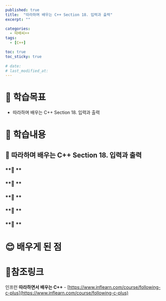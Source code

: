 ```yaml
---
published: true
title:  "따라하며 배우는 C++ Section 18. 입력과 출력"
excerpt: ""

categories:
  - 따배씨++
tags:
  - [C++]

toc: true
toc_sticky: true
 
# date:
# last_modified_at: 
---
```


# 🤔 학습목표
- 따라하며 배우는 C++ Section 18. 입력과 출력

# 📃 학습내용
## 📍 **따라하며 배우는 C++ Section 18. 입력과 출력**

### **🌱 **

### **🌱 **

### **🌱 **

### **🌱 **

### **🌱 **

# 😊 배우게 된 점


# 📌참조링크
인프런 **따라하면서 배우는 C++** - [https://www.inflearn.com/course/following-c-plus](https://www.inflearn.com/course/following-c-plus)